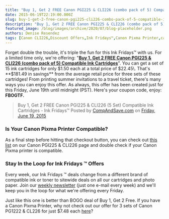 ```yaml
---
title: "Buy 1, Get 2 FREE Canon PGI225 & CLI226 (combo pack of 5) Compatible Ink Cartridges - Ink Fridays ™"
date: 2015-06-19T22:19:00.000Z
slug: buy-1-get-2-free-canon-pgi225-cli226-combo-pack-of-5-compatible-ink-cartridges-ink-fridays
description: "Buy 1, Get 2 FREE Canon PGI225 & CLI226 (combo pack of 5) Compatible Ink Cartridges - Ink Fridays ™"
featured_image: /blog/images/archive/2020/07/blog-placeholder.png
authors: Denise Resendez
tags: [Canon CLI226,Discount Offers,Ink Fridays™,Canon Pixma Printer,canon printer cartridges,Canon PGI225]
---
```


Forget double the trouble, it's triple the fun for this Ink Fridays™ with us. For a limited time only, we're offering: "[**Buy 1, Get 2 FREE Canon PGI225 & CLI226 (combo pack of 5) Compatible Ink Cartridges**](https://www.compandsave.com/ink-fridays)". You can get a set of 15 ink cartridges for only $1.50 each at a total price of $22.45\. That's **$181.49 in savings** from the average retail price for three sets of these cartridges! From printing summer invitations to a travel ticket, there's many ways you can enjoy this offer. As always, this offer has been created just for this Friday, June 19th until midnight (PST). Here's your coupon code, enjoy: **FBOGTF.**

> Buy 1, Get 2 FREE Canon PGI225 & CLI226 (5 Set) Compatible Ink Cartridges - Ink Fridays™
> Posted by [CompAndSave.com](https://www.facebook.com/compandsave.ink) on [Friday, June 19, 2015](https://www.facebook.com/compandsave.ink)


### **Is Your** Canon Pixma Printer Compatible?

As a final step before hitting that checkout button, you can check out [this list](https://www.compandsave.com/canon/225-226-ink-cartridges/pgi-225-cli-226-5-combo) on our Canon PGI225 & CLI226 page and double check if your Canon Pixma printer is compatible.

### Stay In the Loop for Ink Fridays ™ Offers

Every week, our Ink Fridays ™ deals change from a different brand of compatible ink or toner to sitewide deals on all our cartridges and photo paper. Join our [weekly newsletter](https://www.compandsave.com/ink-fridays) (just one e-mail every week) and we'll keep you in the loop for what we're offering every Friday.

Just like this one is better than BOGO deal of Buy 1, Get 2 Free. If you have a Canon Pixma Printer, why not check out our offer for 3 sets of Canon PG1222 & CL226 for just $7.48 each [here](https://www.compandsave.com/ink-fridays)?